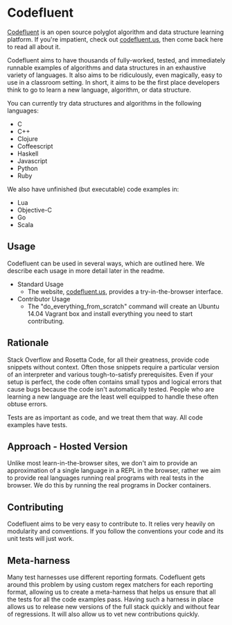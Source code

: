 Codefluent
====
[Codefluent](http://github.com/gmccreight/codefluent) is an open source polyglot algorithm and data structure learning platform.  If you're impatient, check out [codefluent.us](http://www.codefluent.us), then come back here to read all about it.

Codefluent aims to have thousands of fully-worked, tested, and immediately runnable examples of algorithms and data structures in an exhaustive variety of languages.  It also aims to be ridiculously, even magically, easy to use in a classroom setting.  In short, it aims to be the first place developers think to go to learn a new language, algorithm, or data structure.

You can currently try data structures and algorithms in the following languages:

* C
* C++
* Clojure
* Coffeescript
* Haskell
* Javascript
* Python
* Ruby

We also have unfinished (but executable) code examples in:

* Lua
* Objective-C
* Go
* Scala

Usage
---

Codefluent can be used in several ways, which are outlined here.  We describe each usage in more detail later in the readme.

* Standard Usage
    * The website, [codefluent.us](http://www.codefluent.us), provides a try-in-the-browser interface.
* Contributor Usage
    * The "do\_everything\_from\_scratch" command will create an Ubuntu 14.04 Vagrant box and install everything you need to start contributing.

Rationale
---

Stack Overflow and Rosetta Code, for all their greatness, provide code snippets without context.  Often those snippets require a particular version of an interpreter and various tough-to-satisfy prerequisites.  Even if your setup is perfect, the code often contains small typos and logical errors that cause bugs because the code isn't automatically tested.  People who are learning a new language are the least well equipped to handle these often obtuse errors.

Tests are as important as code, and we treat them that way.  All code examples have tests.

Approach - Hosted Version
---

Unlike most learn-in-the-browser sites, we don't aim to provide an approximation of a single language in a REPL in the browser, rather we aim to provide real languages running real programs with real tests in the browser.  We do this by running the real programs in Docker containers.


Contributing
---

Codefluent aims to be very easy to contribute to.  It relies very heavily on modularity and conventions.  If you follow the conventions your code and its unit tests will just work.

Meta-harness
---

Many test harnesses use different reporting formats.  Codefluent gets around this problem by using custom regex matchers for each reporting format, allowing us to create a meta-harness that helps us ensure that all the tests for all the code examples pass.  Having such a harness in place allows us to release new versions of the full stack quickly and without fear of regressions.  It will also allow us to vet new contributions quickly.
